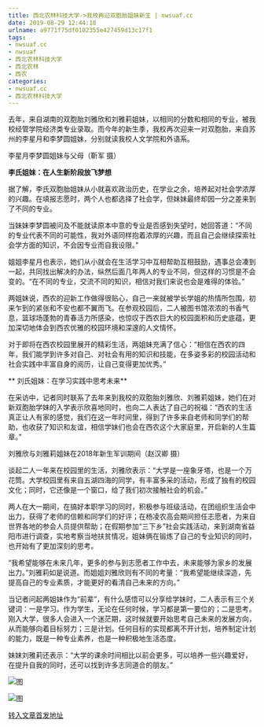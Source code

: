 ```yaml
---
title: 西北农林科技大学->我校再迎双胞胎姐妹新生 | nwsuaf.cc
date: 2019-08-29 12:44:18
urlname: a9771f75df0102355e427459d13c17f1
tags: 
- nwsuaf.cc
- nwsuaf
- 西北农林科技大学
- 西北农林
- 西农
categories:
- nwsuaf.cc
- 西北农林科技大学
---
```



去年，来自湖南的双胞胎刘雅欣和刘雅莉姐妹，以相同的分数和相同的专业，被我校经管学院经济类专业录取。而今年的新生季，我校再次迎来一对双胞胎，来自苏州的李星月和李梦圆姐妹，分别就读我校人文学院和外语系。

李星月李梦圆姐妹与父母（靳军 摄）

**李氏姐妹：在人生新阶段放飞梦想**

据了解，李氏双胞胎姐妹从小就喜欢政治历史，在学业之余，培养起对社会学浓厚的兴趣。在填报志愿时，两个人也都选择了社会学，但妹妹最终却因一分之差来到了不同的专业。

当妹妹李梦圆被问及不能就读原本中意的专业是否感到失望时，她回答道：“不同的专业代表不同的可能性，我对外语同样抱着浓厚的兴趣，而且自己会继续探索社会学方面的知识，不会因专业而自我设限。”

姐姐李星月也表示，她们从小就会在生活学习中互相帮助互相鼓励，遇事总会凑到一起，共同找出解决的办法，纵然后面几年两人的专业不同，但这样的习惯是不会变的。“在不同的专业，交流不同的知识，相信对我们来说也会是难得的体验。”

两姐妹说，西农的迎新工作做得很贴心，自己一来就被学长学姐的热情所包围，初来乍到的紧张和不安也都不翼而飞。在参观校园后，二人被图书馆浓浓的书香气息，篮球场蓬勃的青春活力所感染，也惊叹于西农巨大的校园面积和历史底蕴，更加深切地体会到西农优雅的校园环境和深邃的人文情怀。

对于即将在西农校园里展开的精彩生活，两姐妹充满了信心：“相信在西农的四年，我们能学到许多对自己、对社会有用的知识和技能，在多姿多彩的校园活动和社会实践中丰富自身的阅历，让自己变得更加优秀。”

** 刘氏姐妹：在学习实践中思考未来**

在采访中，记者同时联系了去年来到我校的双胞胎刘雅欣、刘雅莉姐妹，她们在对新双胞胎学妹的入学表示欣喜地同时，也向二人表达了自己的祝福：“西农的生活真正让人有家的感觉，我们在这一年时间里，得到了许多来自老师和同学们的帮助，也收获了知识和友谊，相信学妹们也会在西农这个大家庭里，开启新的人生篇章。”

刘雅欣与刘雅莉姐妹在2018年新生军训期间（赵汉卿 摄）

谈起二人一年来在校园里的生活，刘雅欣表示：“大学是一座象牙塔，也是一个万花筒。大学校园里有来自五湖四海的同学，有丰富多采的活动，形成了独有的校园文化；同时，它还像是一个窗口，给了我们初次接触社会的机会。”

两人在大一期间，在搞好本职学习的同时，积极参与班级活动，在团组织生活会中出力，获得了老师的信赖和同学们的好评；在杨凌农高会期间担任志愿者，为来自世界各地的参会人员提供帮助；在假期参加“三下乡”社会实践活动，来到湖南省益阳市进行调查，实地考察当地扶贫情况，姐妹俩在锻炼了自己的专业知识的同时，也开始有了更加深刻的思考。

“我希望能够在未来几年，更多的参与到志愿者工作中去，未来能够为家乡的发展出力。”刘雅莉如是说道。而姐姐刘雅欣则有不同的考量：“我希望能继续深造，先提高自己的专业素质，才能更好的看清自己未来的方向。”

当记者问起两姐妹作为“前辈”，有什么感悟可以分享给学妹时，二人表示有三个关键词：一是学习。作为学生，无论在任何时候，学习都是第一要位的；二是思考。刚入大学，很多人会进入一个迷茫期，这时候就要开始思考自己未来的发展方向，从而能够向着目标努力；三是计划。任何目标的实现都离不开计划，培养制定计划的能力，既是一种专业素养，也是一种积极地生活态度。

妹妹刘雅莉还表示：“大学的课余时间相比以前会更多，可以培养一些兴趣爱好，在提升自我的同时，还可以找到许多志同道合的朋友。”



![图](https://news.nwsuaf.edu.cn/images/content/2019-08/20190829101439711410.jpg)

![图](https://news.nwsuaf.edu.cn/images/content/2019-08/20190829101415176352.jpg)

[转入文章首发地址](https://news.nwsuaf.edu.cn/xnxw/91510.htm)